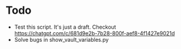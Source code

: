 # Todo
- Test this script. It's just a draft. Checkout https://chatgpt.com/c/681d9e2b-7b28-800f-aef8-4f1427e9021d
- Solve bugs in show_vault_variables.py